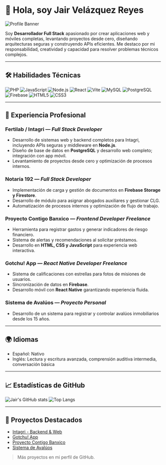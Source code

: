 # 👋 Hola, soy Jair Velázquez Reyes

![Profile Banner](https://user-images.githubusercontent.com/tu-imagen-de-banner.png) <!-- opcional -->

Soy **Desarrollador Full Stack** apasionado por crear aplicaciones web y móviles completas, levantando proyectos desde cero, diseñando arquitecturas seguras y construyendo APIs eficientes. Me destaco por mi responsabilidad, creatividad y capacidad para resolver problemas técnicos complejos.

---

## 🛠️ Habilidades Técnicas

![PHP](https://img.shields.io/badge/PHP-777BB4?style=flat&logo=php&logoColor=white)
![JavaScript](https://img.shields.io/badge/JavaScript-F7DF1E?style=flat&logo=javascript&logoColor=black)
![Node.js](https://img.shields.io/badge/Node.js-339933?style=flat&logo=node.js&logoColor=white)
![React](https://img.shields.io/badge/React-61DAFB?style=flat&logo=react&logoColor=black)
![Vite](https://img.shields.io/badge/Vite-646CFF?style=flat&logo=vite&logoColor=white)
![MySQL](https://img.shields.io/badge/MySQL-4479A1?style=flat&logo=mysql&logoColor=white)
![PostgreSQL](https://img.shields.io/badge/PostgreSQL-336791?style=flat&logo=postgresql&logoColor=white)
![Firebase](https://img.shields.io/badge/Firebase-FFCA28?style=flat&logo=firebase&logoColor=black)
![HTML5](https://img.shields.io/badge/HTML5-E34F26?style=flat&logo=html5&logoColor=white)
![CSS3](https://img.shields.io/badge/CSS3-1572B6?style=flat&logo=css3&logoColor=white)

---

## 💼 Experiencia Profesional

### Fertilab / Intagri — *Full Stack Developer*
- Desarrollo de sistemas web y backend completos para Intagri, incluyendo APIs seguras y middleware en **Node.js**.
- Diseño de base de datos en **PostgreSQL** y desarrollo web completo; integración con app móvil.
- Levantamiento de proyectos desde cero y optimización de procesos internos.

### Notaría 192 — *Full Stack Developer*
- Implementación de carga y gestión de documentos en **Firebase Storage y Firestore**.
- Desarrollo de módulo para asignar abogados auxiliares y gestionar CLG.
- Automatización de procesos internos y optimización de flujo de trabajo.

### Proyecto Contigo Banxico — *Frontend Developer Freelance*
- Herramienta para registrar gastos y generar indicadores de riesgo financiero.
- Sistema de alertas y recomendaciones al solicitar préstamos.
- Desarrollo en **HTML, CSS y JavaScript** para experiencia web interactiva.

### Gotchu! App — *React Native Developer Freelance*
- Sistema de calificaciones con estrellas para fotos de misiones de usuarios.
- Sincronización de datos en **Firebase**.
- Desarrollo móvil con **React Native** garantizando experiencia fluida.

### Sistema de Avalúos — *Proyecto Personal*
- Desarrollo de un sistema para registrar y controlar avalúos inmobiliarios desde los 15 años.

---

## 🌍 Idiomas

- Español: Nativo  
- Inglés: Lectura y escritura avanzada, comprensión auditiva intermedia, conversación básica  

---

## 📈 Estadísticas de GitHub

![Jair's GitHub stats](https://github-readme-stats.vercel.app/api?username=TU-USUARIO&show_icons=true&theme=radical)
![Top Langs](https://github-readme-stats.vercel.app/api/top-langs/?username=TU-USUARIO&layout=compact&theme=radical)

---

## 🔗 Proyectos Destacados

- [Intagri - Backend & Web](#)  
- [Gotchu! App](#)  
- [Proyecto Contigo Banxico](#)  
- [Sistema de Avalúos](#)  

> Más proyectos en mi perfil de GitHub.
